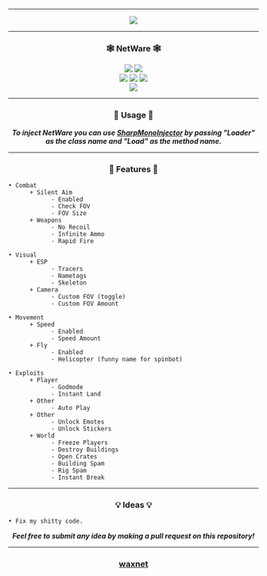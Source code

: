 -----

<p align= "center">
  <kbd>
    <img  src="https://raw.githubusercontent.com/waxnet/NetWare/main/.github/workflows/icon.png">
  </kbd>
</p>

-----

### <p align="center">🕸️ NetWare 🕸️</p>
<p align= "center">
  <img src="https://img.shields.io/github/last-commit/waxnet/NetWare">
  <img src="https://img.shields.io/github/license/waxnet/NetWare">
  <br>
  <img src="https://img.shields.io/github/stars/waxnet/NetWare">
  <img src="https://img.shields.io/github/forks/waxnet/NetWare">
  <img src="https://img.shields.io/github/downloads/waxnet/NetWare/total.svg">
  <br>
  <img src="https://img.shields.io/github/languages/top/waxnet/NetWare">
</p>

-----

### <p align="center">🔑 Usage 🔑</p>
<p align="center"><i><b>
To inject NetWare you can use <a href="https://github.com/warbler/SharpMonoInjector">SharpMonoInjector</a>
by passing "Loader" as the class name and "Load" as the method name.
</b></i></p>

-----

### <p align="center">📜 Features 📜</p>

```
• Combat
      + Silent Aim
            - Enabled
            - Check FOV
            - FOV Size
      + Weapons
            - No Recoil
            - Infinite Ammo
            - Rapid Fire

• Visual
      + ESP
            - Tracers
            - Nametags
            - Skeleton
      + Camera
            - Custom FOV (toggle)
            - Custom FOV Amount

• Movement
      + Speed
            - Enabled
            - Speed Amount
      + Fly
            - Enabled
            - Helicopter (funny name for spinbot)

• Exploits
      + Player
            - Godmode
            - Instant Land
      + Other
            - Auto Play
      + Other
            - Unlock Emotes
            - Unlock Stickers
      + World
            - Freeze Players
            - Destroy Buildings
            - Open Crates
            - Building Spam
            - Rig Spam
            - Instant Break
```

-----

### <p align="center">💡 Ideas 💡</p>

    • Fix my shitty code.

<p align="center"><i><b>Feel free to submit any idea by making a pull request on this repository!</b></i></p>

-----

### <p align="center"><a href="https://github.com/waxnet">waxnet</a></p>
